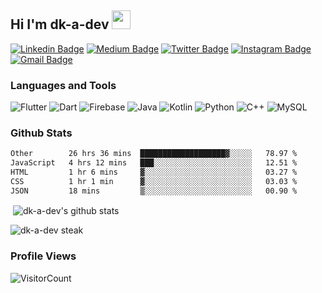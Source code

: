 ## Hi I'm dk-a-dev <img src="https://i.giphy.com/media/hvRJCLFzcasrR4ia7z/giphy.webp" width="30px">
[![Linkedin Badge](https://img.shields.io/badge/-devkeshwani-blue?style=flat&logo=Linkedin&logoColor=white&link=https://www.linkedin.com/in/dev-keshwani-38958a21a/)](https://www.linkedin.com/in/dev-keshwani-38958a21a/)
[![Medium Badge](https://img.shields.io/badge/-@dev-000000?style=flat&labelColor=000000&logo=Medium&link=https://medium.com/@dev.keshwani345)](https://medium.com/@dev.keshwani345)
[![Twitter Badge](https://img.shields.io/badge/-@dk_a_dev-1ca0f1?style=flat&labelColor=1ca0f1&logo=x&logoColor=black&link=https://twitter.com/dk_a_dev)](https://twitter.com/dk_a_dev)
[![Instagram Badge](https://img.shields.io/badge/-@dev_keshwani10-purple?style=flat&logo=instagram&logoColor=orange&link=https://instagram.com/dev_keshwani10/)](https://instagram.com/dev_keshwani10)
[![Gmail Badge](https://img.shields.io/badge/-dev.keshwani-c14438?style=flat&logo=Gmail&logoColor=white&link=mailto:dev.keshwani345@gmail.com)](mailto:dev.keshwani345@gmail.com)

### Languages and Tools
<!-- // Mrkdown format -->

![Flutter](https://img.shields.io/badge/-Flutter-02569B?style=flat-square&logo=flutter)
![Dart](https://img.shields.io/badge/-Dart-0175C2?style=flat-square&logo=dart)
![Firebase](https://img.shields.io/badge/-Firebase-black?style=flat-square&logo=firebase)
![Java](https://img.shields.io/badge/-Java-007396?style=flat-square&logo=java)
![Kotlin](https://img.shields.io/badge/-Kotlin-0095D5?style=flat-square&logo=kotlin)
![Python](https://img.shields.io/badge/-Python-black?style=flat-square&logo=Python)
![C++](https://img.shields.io/badge/-C++-00599C?style=flat-square&logo=c)
![MySQL](https://img.shields.io/badge/-MySQL-black?style=flat-square&logo=mysql)



### Github Stats
<!--START_SECTION:waka-->

```txt
Other        26 hrs 36 mins  ███████████████████▓░░░░░   78.97 %
JavaScript   4 hrs 12 mins   ███░░░░░░░░░░░░░░░░░░░░░░   12.51 %
HTML         1 hr 6 mins     ▓░░░░░░░░░░░░░░░░░░░░░░░░   03.27 %
CSS          1 hr 1 min      ▓░░░░░░░░░░░░░░░░░░░░░░░░   03.03 %
JSON         18 mins         ▒░░░░░░░░░░░░░░░░░░░░░░░░   00.90 %
```

<!--END_SECTION:waka-->
<p>&nbsp;<img align="center" src="https://github-readme-stats.vercel.app/api?username=dk-a-dev&show_icons=true&locale=en&theme=dracula&borderRadius=25px&count_private=true" alt="dk-a-dev's github stats" /></p>
<p><img align="center" src="https://github-readme-streak-stats.herokuapp.com/?user=dk-a-dev&theme=dracula&borderRadius=25px" alt="dk-a-dev steak" /></p>

### Profile Views
![VisitorCount](https://profile-counter.glitch.me/{dk-a-dev}/count.svg)
